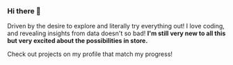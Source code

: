 ### Hi there 👋

Driven by the desire to explore and literally try everything out!
I love coding, and revealing insights from data doesn't so bad!
**I'm still very new to all this but very excited about the possibilities in store.**

Check out projects on my profile that match my progress!
